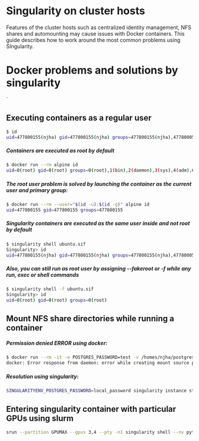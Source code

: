 # Singularity on cluster hosts

Features of the cluster hosts such as centralized identity management, NFS shares and automounting may cause issues with Docker containers. This guide describes how to work around the most common problems using SIngularity.

# Docker problems and solutions by singularity
`
## Executing containers as a regular user

```sh
$ id
uid=477800155(njha) gid=477800155(njha) groups=477800155(njha),477800051(tio),477800066(docker),477800201(staging)
```
##### Containers are executed as root by default

```sh
$ docker run --rm alpine id
uid=0(root) gid=0(root) groups=0(root),1(bin),2(daemon),3(sys),4(adm),6(disk),10(wheel),11(floppy),20(dialout),26(tape),27(video)
```
##### The root user problem is solved by launching the container as the current user and primary group:

```sh
$ docker run --rm --user="$(id -u):$(id -g)" alpine id
uid=477800155 gid=477800155 groups=477800155
```


##### Singularity containers are executed as the same user inside and not root by default
```sh
$ singularity shell ubuntu.sif 
Singularity> id
uid=477800155(njha) gid=477800155(njha) groups=477800155(njha),477800051(tio),477800066(docker),477800201(staging)
```
##### Also, you can still run as root user by assigning --fakeroot or -f while any run, exec or shell commands

```sh
$ singularity shell -f ubuntu.sif
Singularity> id
uid=0(root) gid=0(root) groups=0(root)
```

## Mount NFS share directories while running a container

##### Permission denied ERROR using docker:
```sh
$ docker run --rm -it -e POSTGRES_PASSWORD=test -v /homes/njha/postgresql/data/:/var/lib/postgresql/data postgres
docker: Error response from daemon: error while creating mount source path '/homes/njha/postgresql/data': mkdir /homes/njha/postgresql: permission denied.
```
##### Resolution using singularity:
```sh
SINGULARITYENV_POSTGRES_PASSWORD=local_password singularity instance start -B $HOME/postgresql/data:/var/lib/postgresql/data   postgres_container.sif   postgres  -p 5432
```

## Entering singularity container with particular GPUs using slurm

```sh
srun --partition GPUMAX --gpus 3,4 --pty -n1 singularity shell --nv pytorch.sif bash
```
